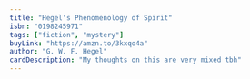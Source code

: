 ```yaml
---
title: "Hegel's Phenomenology of Spirit"
isbn: "0198245971"
tags: ["fiction", "mystery"]
buyLink: "https://amzn.to/3kxqo4a"
author: "G. W. F. Hegel"
cardDescription: "My thoughts on this are very mixed tbh"
---
```

